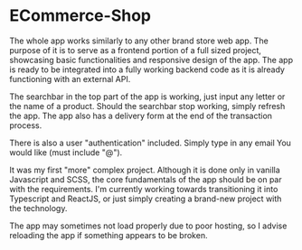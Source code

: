 # ECommerce-Shop

The whole app works similarly to any other brand store web app.
The purpose of it is to serve as a frontend portion of a full sized project, showcasing basic functionalities and responsive design of the app.
The app is ready to be integrated into a fully working backend code as it is already functioning with an external API.

The searchbar in the top part of the app is working, just input any letter or the name of a product. Should the searchbar stop working, simply refresh the app.
The app also has a delivery form at the end of the transaction process.

There is also a user "authentication" included. Simply type in any email You would like (must include "@").

It was my first "more" complex project. Although it is done only in vanilla Javascript and SCSS, the core fundamentals of the app should be on par with the requirements.
I'm currently working towards transitioning it into Typescript and ReactJS, or just simply creating a brand-new project with the technology.

The app may sometimes not load properly due to poor hosting, so I advise reloading the app if something appears to be broken.
